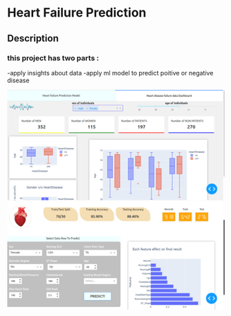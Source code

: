# Heart Failure Prediction

## Description
### this project has two parts :
-apply insights about data 
-apply ml model to predict poitive or negative disease 


![alt text](https://github.com/shimaaAHMED02/HeartFailure-Dashboard/blob/master/assets/dashh.jpeg?raw=true)
![alt text](https://github.com/shimaaAHMED02/HeartFailure-Dashboard/blob/master/assets/model.jpeg?raw=true)
<!-- ![Screenshot](screenshot.png) -->

